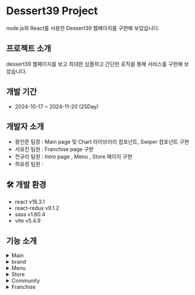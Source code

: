 # Dessert39 Project

node.js와 React를 사용한 Dessert39 웹페이지를 구현해 보았습니다.

## 프로젝트 소개


dessert39 웹페이지를 보고 최대한 심플하고 간단한 로직을 통해 서비스를 구현해 보았습니다.



## 개발 기간


- 2024-10-17 ~ 2024-11-20 (25Day)

##  개발자 소개

- 황인준 팀장 : Main page 및 Chart 라이브러리 컴포넌트, Swiper 컴포넌트 구현
- 서유진 팀원 : Franchise page 구현
- 전규리 팀원 : Intro page , Menu , Store 페이지 구현
- 허유정 팀원 :

## 🛠 개발 환경
- react v18.3.1
- react-redux v9.1.2
- sass v1.80.4
- vite v5.4.9

##  기능 소개
<details><summary>Main
</summary>
  - 브랜드 연관 판매 상위 제품 정보 제공, 친환경 브랜드 소개

![image](https://github.com/user-attachments/assets/64f1a5c1-7c4f-4586-ab22-6c8c7b5ac08f)


  - Header, Footer 프론트 구현

![image](https://github.com/user-attachments/assets/fcc7a25f-17ef-48d7-92d0-9f2762376920)

  
  -- 공용으로 사용되는 Header와 Footer를 Main 및 다른 화면들과 자연스럽게 처리될 수 있게 구현했습니다.

![image](https://github.com/user-attachments/assets/94605e7a-69b3-43a9-9736-1b05969515ba)

    
  - Header API 생성

![image](https://github.com/user-attachments/assets/763d2d21-d762-446a-b438-d97ec1285a5c)

  
  -- subMenu에 반복되는 내용들이 많아 스크립트가 길어질 것으로 예상하여 DATA API 생성 후 map으로 간단히 처리했습니다.

</details>


<details><summary>brand
</summary>
- 브랜드 가치 설명

*Write here!*
</details>


<details><summary>Menu
</summary>
  
-- Menu의 하위 메뉴들은 모두 동일한 구조를 가지고 있어 하나의 jsx에 path주소에 따라 다른 데이터를 가져오도록 설정 해 두었습니다.

![image](https://github.com/user-attachments/assets/767f186c-3fbd-4389-ac8c-973e21feb326)

    //jsx부분
    const scrollRefs = useRef([]);
    const getData = location.pathname.replace(/\/menu\//g, '');
    useEffect(() => {
        dispatch(onLoadingData(getData));
    }, [getData, dispatch]);

    // redux부분
    // getData (action.payload)값은 위에서 받아온 path 값임. 받아온 값에 따라 useEffect를 사용하여 데이터를 뿌려줌
    onLoadingData: (state, action) => {
        state.productItem = [];
        state.newMenuItem = [];
        state.clickMenuItem = [];
        switch (action.payload) {
            case 'dessert':
                state.productItem.push(...state.dessertData)
                state.newMenuItem = state.newMenu.filter(item => item.category === action.payload)
                state.clickMenuItem = state.clickMenu.filter(item => item.category === action.payload)
                break;
            case 'beverage':
                state.productItem.push(...state.coffeeData)
                state.newMenuItem = state.newMenu.filter(item => item.category === 'coffee')
                state.clickMenuItem = state.clickMenu.filter(item => item.category === 'coffee')
                break;
            case 'mdproduct':
                state.productItem.push(...state.mdData)
                state.newMenuItem = state.newMenu.filter(item => item.category === 'MD')
                state.clickMenuItem = state.clickMenu.filter(item => item.category === 'MD')
                    
                break;
            
            default:
                break;
        }
    }


</details>


<details><summary>Store
</summary>
  
-- kakao api를 가져와 map을 구현하였습니다

![image](https://github.com/user-attachments/assets/42de0c75-e8d3-4dde-9c8c-fbe8c3f2b63a)
</details>


<details><summary>Community
</summary>
*Write here!*
</details>


<details><summary>Franchise
</summary>

- **Competitive page**

디저트 39 프랜차이즈 창업에 대한 소개, 정보 제공

![competitiveImg](https://teamproject-dessert39.github.io/dataCenter/images/ReadMe/Franchise/competitivePageImg.png)

- **Interior page**

디저트 39 매장 크기별 인테리어 소개

![interiorImg](https://teamproject-dessert39.github.io/dataCenter/images/ReadMe/Franchise/interiorPageImg.png)

- **Procedure page**

디저트 39 가맹 절차 소개

![processImg](https://teamproject-dessert39.github.io/dataCenter/images/ReadMe/Franchise/processPageImg.png)

- **Contact page**

디저트 39 가맹점 상담신청 문의 폼

![contactImg](https://teamproject-dessert39.github.io/dataCenter/images/ReadMe/Franchise/contactPageImg.png)

- **Alliance - Purchasing page**

디저트 39 기업 및 단체 구매신청 문의 폼

![purchasingImg](https://teamproject-dessert39.github.io/dataCenter/images/ReadMe/Franchise/purchasingPageImg.png)

- **Alliance - Entry page**

디저트 39 입점 제의 상담신청 문의 폼

![entryImg](https://teamproject-dessert39.github.io/dataCenter/images/ReadMe/Franchise/entryPageImg.png)

- **Alliance - Supplier page**

디저트 39 협력사 신청 및 조회 폼

![supplierImg](https://teamproject-dessert39.github.io/dataCenter/images/ReadMe/Franchise/supplierPageImg.png)
</details>






